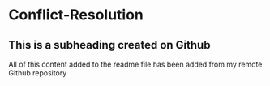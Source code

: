 # Conflict-Resolution

## This is a subheading created on Github

All of this content added to the readme file has been added from my remote Github repository
